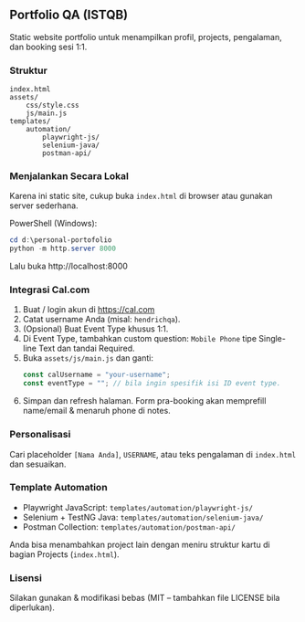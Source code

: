 ## Portfolio QA (ISTQB)

Static website portfolio untuk menampilkan profil, projects, pengalaman, dan booking sesi 1:1.

### Struktur

```
index.html
assets/
	css/style.css
	js/main.js
templates/
	automation/
		playwright-js/
		selenium-java/
		postman-api/
```

### Menjalankan Secara Lokal

Karena ini static site, cukup buka `index.html` di browser atau gunakan server sederhana.

PowerShell (Windows):

```powershell
cd d:\personal-portofolio
python -m http.server 8000
```

Lalu buka http://localhost:8000

### Integrasi Cal.com

1. Buat / login akun di https://cal.com
2. Catat username Anda (misal: `hendrichqa`).
3. (Opsional) Buat Event Type khusus 1:1.
4. Di Event Type, tambahkan custom question: `Mobile Phone` tipe Single-line Text dan tandai Required.
5. Buka `assets/js/main.js` dan ganti:
   ```js
   const calUsername = "your-username";
   const eventType = ""; // bila ingin spesifik isi ID event type.
   ```
6. Simpan dan refresh halaman. Form pra-booking akan memprefill name/email & menaruh phone di notes.

### Personalisasi

Cari placeholder `[Nama Anda]`, `USERNAME`, atau teks pengalaman di `index.html` dan sesuaikan.

### Template Automation

- Playwright JavaScript: `templates/automation/playwright-js/`
- Selenium + TestNG Java: `templates/automation/selenium-java/`
- Postman Collection: `templates/automation/postman-api/`

Anda bisa menambahkan project lain dengan meniru struktur kartu di bagian Projects (`index.html`).

### Lisensi

Silakan gunakan & modifikasi bebas (MIT – tambahkan file LICENSE bila diperlukan).
